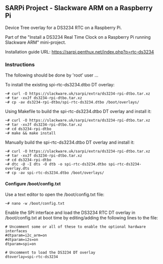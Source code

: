 ## SARPi Project - Slackware ARM on a Raspberry Pi

Device Tree overlay for a DS3234 RTC on a Raspberry Pi.

Part of the "Install a DS3234 Real Time Clock on a Raspberry Pi running Slackware ARM" mini-project.

Installation guide URL: https://sarpi.penthux.net/index.php?p=rtc-ds3234

### Instructions

The following should be done by 'root' user ...

To install the existing spi-rtc-ds3234.dtbo DT overlay:
```
~# curl -O https://slackware.uk/sarpi/extra/ds3234-rpi-dtbo.tar.xz  
~# tar -xvJf ds3234-rpi-dtbo.tar.xz  
~# cp -av ds3234-rpi-dtbo/spi-rtc-ds3234.dtbo /boot/overlays/  
```
Using Makefile to build the spi-rtc-ds3234.dtbo DT overlay and install it:
```
~# curl -O https://slackware.uk/sarpi/extra/ds3234-rpi-dtbo.tar.xz  
~# tar -xvJf ds3234-rpi-dtbo.tar.xz  
~# cd ds3234-rpi-dtbo  
~# make && make install 
```
Manually build the spi-rtc-ds3234.dtbo DT overlay and install it:
```
~# curl -O https://slackware.uk/sarpi/extra/ds3234-rpi-dtbo.tar.xz  
~# tar -xvJf ds3234-rpi-dtbo.tar.xz  
~# cd ds3234-rpi-dtbo  
~# dtc -@ -I dts -O dtb -o spi-rtc-ds3234.dtbo spi-rtc-ds3234-overlay.dts  
~# cp -av spi-rtc-ds3234.dtbo /boot/overlays/  
```
#### Configure /boot/config.txt

Use a text editor to open the /boot/config.txt file:
```
~# nano -w /boot/config.txt 
```
Enable the SPI interface and load the DS3234 RTC DT overlay in /boot/config.txt at boot time by editing/adding the following lines to the file:
```
# Uncomment some or all of these to enable the optional hardware interfaces
#dtparam=i2c_arm=on
#dtparam=i2s=on
dtparam=spi=on

# Uncomment to load the DS3234 DT overlay
dtoverlay=spi-rtc-ds3234 
```


